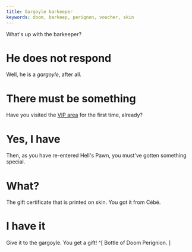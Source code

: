 ```yaml
---
title: Gargoyle barkeeper
keywords: doom, barkeep, perignon, voucher, skin
---
```


What's up with the barkeeper?

# He does not respond
Well, he is a _gargoyle_, after all.

# There must be something
Have you visited the [VIP area](040-vip.md) for the first time, already?

# Yes, I have
Then, as you have re-entered Hell's Pawn, you must've gotten something special.

# What?
The gift certificate that is printed on skin. You got it from Cébé.

# I have it
Give it to the gargoyle. You get a gift! ^[ Bottle of Doom Perignion. ]
